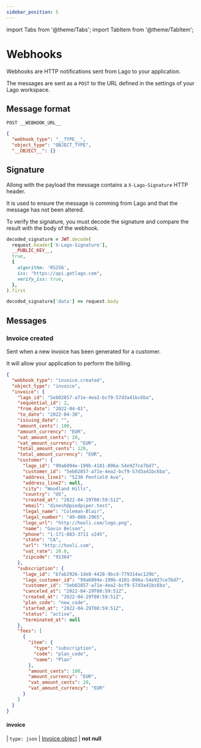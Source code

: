 ```yaml
---
sidebar_position: 5
---
```


import Tabs from '@theme/Tabs';
import TabItem from '@theme/TabItem';

# Webhooks

Webhooks are HTTP notifications sent from Lago to your application.

The messages are sent as a `POST` to the URL defined in the settings of your Lago workspace.

## Message format

`POST __WEBHOOK_URL__`

```json
{
  "webhook_type": "__TYPE__",
  "object_type": "OBJECT_TYPE",
  "__OBJECT__": {}
```

## Signature

Allong with the payload the message contains a `X-Lago-Signature` HTTP header.

It is used to ensure the message is comming from Lago and that the message has not been altered.

To verify the signature, you must decode the signature and compare the result with the body of the webhook.

<Tabs>
  <TabItem value="ruby" label="Ruby" default>

  ```ruby
  decoded_signature = JWT.decode(
    request.header['X-Lago-Signature'],
    __PUBLIC_KEY__,
    true,
    {
      algorithm: 'RS256',
      iss: "https://api.getlago.com",
      verify_iss: true,
    },
  ).first

  decoded_signature['data'] == request.body
  ```

  </TabItem>
</Tabs>

## Messages

### Invoice created

Sent when a new invoice has been generated for a customer.

It will allow your application to perform the billing.

```json
{
  "webhook_type": "invoice.created",
  "object_type": "invoice",
  "invoice": {
    "lago_id": "5eb02857-a71e-4ea2-bcf9-57d3a41bc6ba",
    "sequential_id": 2,
    "from_date": "2022-04-01",
    "to_date": "2022-04-30",
    "issuing_date": "",
    "amount_cents": 100,
    "amount_currency": "EUR",
    "vat_amount_cents": 20,
    "vat_amount_currency": "EUR",
    "total_amount_cents": 120,
    "total_amount_currency": "EUR",
    "customer": {
      "lago_id": "99a6094e-199b-4101-896a-54e927ce7bd7",
      "customer_id": "5eb02857-a71e-4ea2-bcf9-57d3a41bc6ba",
      "address_line1": "5230 Penfield Ave",
      "address_line2": null,
      "city": "Woodland Hills",
      "country": "US",
      "created_at": "2022-04-29T08:59:51Z",
      "email": "dinesh@piedpiper.test",
      "legal_name": "Coleman-Blair",
      "legal_number": "49-008-2965",
      "logo_url": "http://hooli.com/logo.png",
      "name": "Gavin Belson",
      "phone": "1-171-883-3711 x245",
      "state": "CA",
      "url": "http://hooli.com",
      "vat_rate": 20.0,
      "zipcode": "91364"
    },
    "subscription": {
      "lago_id": "b7ab2926-1de8-4428-9bcd-779314ac129b",
      "lago_customer_id": "99a6094e-199b-4101-896a-54e927ce7bd7",
      "customer_id": "5eb02857-a71e-4ea2-bcf9-57d3a41bc6ba",
      "canceled_at": "2022-04-29T08:59:51Z",
      "created_at": "2022-04-29T08:59:51Z",
      "plan_code": "new_code",
      "started_at": "2022-04-29T08:59:51Z",
      "status": "active",
      "terminated_at": null
    },
    "fees": [
      {
        "item": {
          "type": "subscription",
          "code": "plan_code",
          "name": "Plan"
        },
        "amount_cents": 100,
        "amount_currency": "EUR",
        "vat_amount_cents": 20,
        "vat_amount_currency": "EUR"
      }
    ]
  }
}
```

#### invoice
| `type: json` | [Invoice object](/docs/api-reference/invoices#invoice-object) | **not null**
